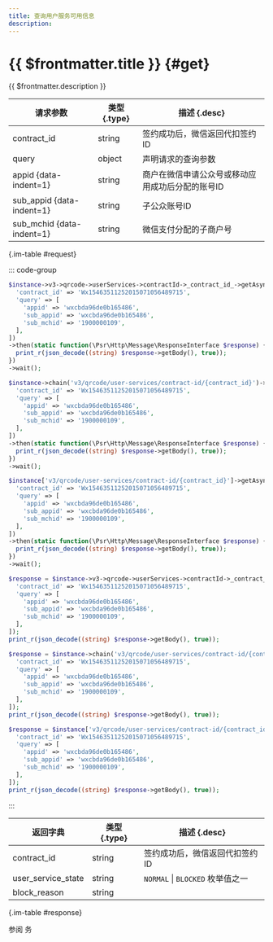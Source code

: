 ```yaml
---
title: 查询用户服务可用信息
description: 
---
```


# {{ $frontmatter.title }} {#get}

{{ $frontmatter.description }}

| 请求参数 | 类型 {.type} | 描述 {.desc}
| --- | --- | ---
| contract_id | string | 签约成功后，微信返回代扣签约ID
| query | object | 声明请求的查询参数
| appid {data-indent=1} | string | 商户在微信申请公众号或移动应用成功后分配的账号ID
| sub_appid {data-indent=1} | string | 子公众账号ID
| sub_mchid {data-indent=1} | string | 微信支付分配的子商户号

{.im-table #request}

::: code-group

```php [异步纯链式]
$instance->v3->qrcode->userServices->contractId->_contract_id_->getAsync([
  'contract_id' => 'Wx15463511252015071056489715',
  'query' => [
    'appid' => 'wxcbda96de0b165486',
    'sub_appid' => 'wxcbda96de0b165486',
    'sub_mchid' => '1900000109',
  ],
])
->then(static function(\Psr\Http\Message\ResponseInterface $response) {
  print_r(json_decode((string) $response->getBody(), true));
})
->wait();
```

```php [异步声明式]
$instance->chain('v3/qrcode/user-services/contract-id/{contract_id}')->getAsync([
  'contract_id' => 'Wx15463511252015071056489715',
  'query' => [
    'appid' => 'wxcbda96de0b165486',
    'sub_appid' => 'wxcbda96de0b165486',
    'sub_mchid' => '1900000109',
  ],
])
->then(static function(\Psr\Http\Message\ResponseInterface $response) {
  print_r(json_decode((string) $response->getBody(), true));
})
->wait();
```

```php [异步属性式]
$instance['v3/qrcode/user-services/contract-id/{contract_id}']->getAsync([
  'contract_id' => 'Wx15463511252015071056489715',
  'query' => [
    'appid' => 'wxcbda96de0b165486',
    'sub_appid' => 'wxcbda96de0b165486',
    'sub_mchid' => '1900000109',
  ],
])
->then(static function(\Psr\Http\Message\ResponseInterface $response) {
  print_r(json_decode((string) $response->getBody(), true));
})
->wait();
```

```php [同步纯链式]
$response = $instance->v3->qrcode->userServices->contractId->_contract_id_->get([
  'contract_id' => 'Wx15463511252015071056489715',
  'query' => [
    'appid' => 'wxcbda96de0b165486',
    'sub_appid' => 'wxcbda96de0b165486',
    'sub_mchid' => '1900000109',
  ],
]);
print_r(json_decode((string) $response->getBody(), true));
```

```php [同步声明式]
$response = $instance->chain('v3/qrcode/user-services/contract-id/{contract_id}')->get([
  'contract_id' => 'Wx15463511252015071056489715',
  'query' => [
    'appid' => 'wxcbda96de0b165486',
    'sub_appid' => 'wxcbda96de0b165486',
    'sub_mchid' => '1900000109',
  ],
]);
print_r(json_decode((string) $response->getBody(), true));
```

```php [同步属性式]
$response = $instance['v3/qrcode/user-services/contract-id/{contract_id}']->get([
  'contract_id' => 'Wx15463511252015071056489715',
  'query' => [
    'appid' => 'wxcbda96de0b165486',
    'sub_appid' => 'wxcbda96de0b165486',
    'sub_mchid' => '1900000109',
  ],
]);
print_r(json_decode((string) $response->getBody(), true));
```

:::

| 返回字典 | 类型 {.type} | 描述 {.desc}
| --- | --- | ---
| contract_id | string | 签约成功后，微信返回代扣签约ID
| user_service_state | string | `NORMAL` \| `BLOCKED` 枚举值之一
| block_reason | string | 

{.im-table #response}

参阅 务
